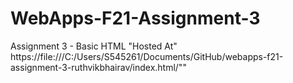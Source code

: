 # WebApps-F21-Assignment-3
Assignment 3 - Basic HTML
"Hosted At" https://file:///C:/Users/S545261/Documents/GitHub/webapps-f21-assignment-3-ruthvikbhairav/index.html/""
